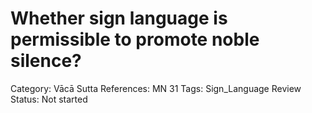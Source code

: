 # Whether sign language is permissible to promote noble silence?

Category: Vācā
Sutta References: MN 31
Tags: Sign_Language
Review Status: Not started